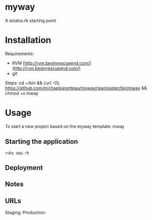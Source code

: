 # myway

A sinatra.rb starting point

# Installation

Requirements:

* RVM [http://rvm.beginrescueend.com/](http://rvm.beginrescueend.com/)
* git

Steps:
    cd ~/bin && curl -OL https://github.com/michaelparenteau/myway/raw/master/bin/mway  && chmod +x mway

# Usage

To start a new project based on the myway template:
    mway <name-of-new-project>

## Starting the application

    ruby app.rb

## Deployment

## Notes

## URLs

Staging: 
Production: 
